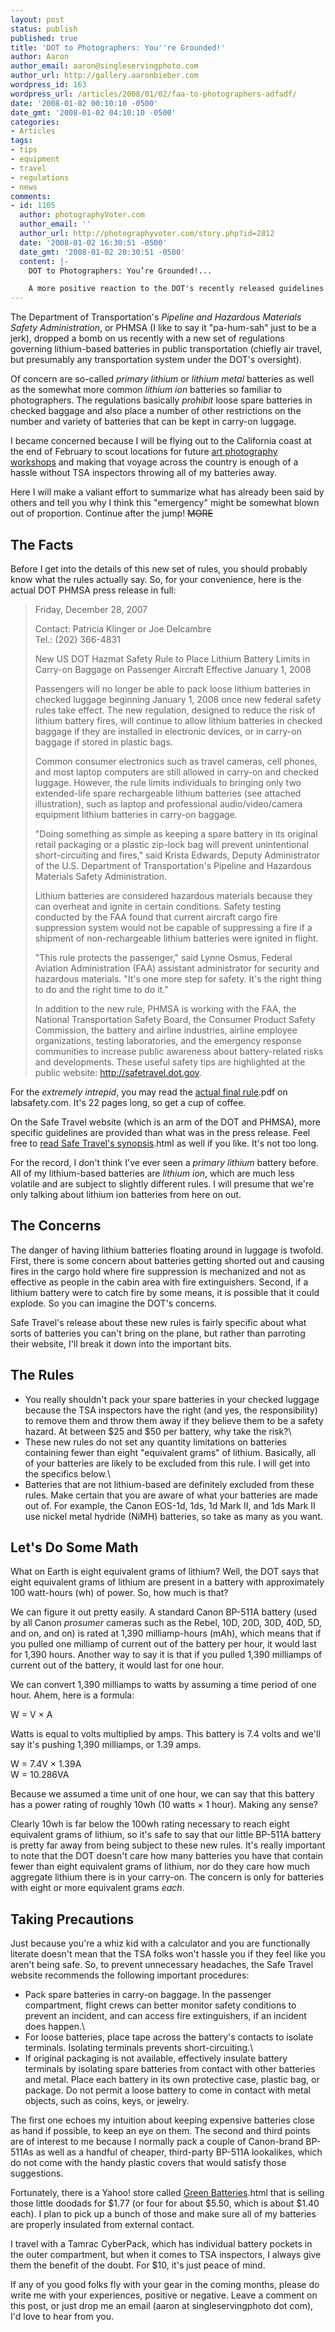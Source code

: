 ```yaml
---
layout: post
status: publish
published: true
title: 'DOT to Photographers: You''re Grounded!'
author: Aaron
author_email: aaron@singleservingphoto.com
author_url: http://gallery.aaronbieber.com
wordpress_id: 163
wordpress_url: /articles/2008/01/02/faa-to-photographers-adfadf/
date: '2008-01-02 00:10:10 -0500'
date_gmt: '2008-01-02 04:10:10 -0500'
categories:
- Articles
tags:
- tips
- equipment
- travel
- regulations
- news
comments:
- id: 1105
  author: photographyVoter.com
  author_email: ''
  author_url: http://photographyvoter.com/story.php?id=2812
  date: '2008-01-02 16:30:51 -0500'
  date_gmt: '2008-01-02 20:30:51 -0500'
  content: |-
    DOT to Photographers: You’re Grounded!...

    A more positive reaction to the DOT's recently released guidelines on flying with lithium-based batteries. THE WORLD IS NOT ENDING FOR PHOTOGRAPHERS!...
---
```

The Department of Transportation's _Pipeline and Hazardous Materials
Safety Administration_, or PHMSA (I like to say it "pa-hum-sah" just to
be a jerk), dropped a bomb on us recently with a new set of regulations
governing lithium-based batteries in public transportation (chiefly air
travel, but presumably any transportation system under the DOT's
oversight).

Of concern are so-called _primary lithium_ or _lithium metal_
batteries as well as the somewhat more common _lithium ion_ batteries
so familiar to photographers. The regulations basically *prohibit*
loose spare batteries in checked baggage and also place a number of
other restrictions on the number and variety of batteries that can be
kept in carry-on luggage.

I became concerned because I will be flying out to the California coast
at the end of February to scout locations for future [art photography
workshops](http://www.artphotoworkshops.com) and making that voyage
across the country is enough of a hassle without TSA inspectors throwing
all of my batteries away.

Here I will make a valiant effort to summarize what has already been
said by others and tell you why I think this "emergency" might be
somewhat blown out of proportion. Continue after the jump! ~~MORE~~

## The Facts

Before I get into the details of this new set of rules, you should
probably know what the rules actually say. So, for your convenience,
here is the actual DOT PHMSA press release in full:

> Friday, December 28, 2007
>
> Contact: Patricia Klinger or Joe Delcambre\
>  Tel.: (202) 366-4831
>
> New US DOT Hazmat Safety Rule to Place Lithium Battery Limits in
> Carry-on Baggage on Passenger Aircraft Effective January 1, 2008
>
> Passengers will no longer be able to pack loose lithium batteries in
> checked luggage beginning January 1, 2008 once new federal safety
> rules take effect. The new regulation, designed to reduce the risk of
> lithium battery fires, will continue to allow lithium batteries in
> checked baggage if they are installed in electronic devices, or in
> carry-on baggage if stored in plastic bags.
>
> Common consumer electronics such as travel cameras, cell phones, and
> most laptop computers are still allowed in carry-on and checked
> luggage. However, the rule limits individuals to bringing only two
> extended-life spare rechargeable lithium batteries (see attached
> illustration), such as laptop and professional audio/video/camera
> equipment lithium batteries in carry-on baggage.
>
> "Doing something as simple as keeping a spare battery in its original
> retail packaging or a plastic zip-lock bag will prevent unintentional
> short-circuiting and fires," said Krista Edwards, Deputy Administrator
> of the U.S. Department of Transportation's Pipeline and Hazardous
> Materials Safety Administration.
>
> Lithium batteries are considered hazardous materials because they can
> overheat and ignite in certain conditions. Safety testing conducted by
> the FAA found that current aircraft cargo fire suppression system
> would not be capable of suppressing a fire if a shipment of
> non-rechargeable lithium batteries were ignited in flight.
>
> "This rule protects the passenger," said Lynne Osmus, Federal Aviation
> Administration (FAA) assistant administrator for security and
> hazardous materials. "It's one more step for safety. It's the right
> thing to do and the right time to do it."
>
> In addition to the new rule, PHMSA is working with the FAA, the
> National Transportation Safety Board, the Consumer Product Safety
> Commission, the battery and airline industries, airline employee
> organizations, testing laboratories, and the emergency response
> communities to increase public awareness about battery-related risks
> and developments. These useful safety tips are highlighted at the
> public website: http://safetravel.dot.gov.

For the *extremely intrepid*, you may read the [actual final
rule](http://www.labsafety.com/refinfo/fedreg/FRPDF/080907).pdf on
labsafety.com. It's 22 pages long, so get a cup of coffee.

On the Safe Travel website (which is an arm of the DOT and PHMSA), more
specific guidelines are provided than what was in the press release.
Feel free to [read Safe Travel's
synopsis](http://safetravel.dot.gov/whats_new_batteries).html as well
if you like. It's not too long.

For the record, I don't think I've ever seen a _primary lithium_
battery before. All of my lithium-based batteries are _lithium ion_,
which are much less volatile and are subject to slightly different
rules. I will presume that we're only talking about lithium ion
batteries from here on out.

## The Concerns

The danger of having lithium batteries floating around in luggage is
twofold. First, there is some concern about batteries getting shorted
out and causing fires in the cargo hold where fire suppression is
mechanized and not as effective as people in the cabin area with fire
extinguishers. Second, if a lithium battery were to catch fire by some
means, it is possible that it could explode. So you can imagine the
DOT's concerns.

Safe Travel's release about these new rules is fairly specific about
what sorts of batteries you can't bring on the plane, but rather than
parroting their website, I'll break it down into the important bits.

## The Rules

* You really shouldn't pack your spare batteries in your checked
luggage because the TSA inspectors have the right (and yes, the
responsibility) to remove them and throw them away if they believe them
to be a safety hazard. At between \$25 and \$50 per battery, why take
the risk?\
 * These new rules do not set any quantity limitations on batteries
containing fewer than eight "equivalent grams" of lithium. Basically,
all of your batteries are likely to be excluded from this rule. I will
get into the specifics below.\
 * Batteries that are not lithium-based are definitely excluded from
these rules. Make certain that you are aware of what your batteries are
made out of. For example, the Canon EOS-1d, 1ds, 1d Mark II, and 1ds
Mark II use nickel metal hydride (NiMH) batteries, so take as many as
you want.

## Let's Do Some Math

What on Earth is eight equivalent grams of lithium? Well, the DOT says
that eight equivalent grams of lithium are present in a battery with
approximately 100 watt-hours (wh) of power. So, how much is that?

We can figure it out pretty easily. A standard Canon BP-511A battery
(used by all Canon _prosumer_ cameras such as the Rebel, 10D, 20D,
30D, 40D, 5D, and on, and on) is rated at 1,390 milliamp-hours (mAh),
which means that if you pulled one milliamp of current out of the
battery per hour, it would last for 1,390 hours. Another way to say it
is that if you pulled 1,390 milliamps of current out of the battery, it
would last for one hour.

We can convert 1,390 milliamps to watts by assuming a time period of one
hour. Ahem, here is a formula:

W = V × A

Watts is equal to volts multiplied by amps. This battery is 7.4 volts
and we'll say it's pushing 1,390 milliamps, or 1.39 amps.

W = 7.4V × 1.39A\
 W = 10.286VA

Because we assumed a time unit of one hour, we can say that this battery
has a power rating of roughly 10wh (10 watts × 1 hour). Making any
sense?

Clearly 10wh is far below the 100wh rating necessary to reach eight
equivalent grams of lithium, so it's safe to say that our little BP-511A
battery is pretty far away from being subject to these new rules. It's
really important to note that the DOT doesn't care how many batteries
you have that contain fewer than eight equivalent grams of lithium, nor
do they care how much aggregate lithium there is in your carry-on. The
concern is only for batteries with eight or more equivalent grams
_each_.

## Taking Precautions

Just because you're a whiz kid with a calculator and you are
functionally literate doesn't mean that the TSA folks won't hassle you
if they feel like you aren't being safe. So, to prevent unnecessary
headaches, the Safe Travel website recommends the following important
procedures:

* Pack spare batteries in carry-on baggage. In the passenger
compartment, flight crews can better monitor safety conditions to
prevent an incident, and can access fire extinguishers, if an incident
does happen.\
 * For loose batteries, place tape across the battery's contacts to
isolate terminals. Isolating terminals prevents short-circuiting.\
 * If original packaging is not available, effectively insulate battery
terminals by isolating spare batteries from contact with other batteries
and metal. Place each battery in its own protective case, plastic bag,
or package. Do not permit a loose battery to come in contact with metal
objects, such as coins, keys, or jewelry.

The first one echoes my intuition about keeping expensive batteries
close as hand if possible, to keep an eye on them. The second and third
points are of interest to me because I normally pack a couple of
Canon-brand BP-511As as well as a handful of cheaper, third-party
BP-511A lookalikes, which do not come with the handy plastic covers that
would satisfy those suggestions.

Fortunately, there is a Yahoo! store called [Green
Batteries](http://www.greenbatteries.com/repbatforcan1).html that is
selling those little doodads for \$1.77 (or four for about \$5.50, which
is about \$1.40 each). I plan to pick up a bunch of those and make sure
all of my batteries are properly insulated from external contact.

I travel with a Tamrac CyberPack, which has individual battery pockets
in the outer compartment, but when it comes to TSA inspectors, I always
give them the benefit of the doubt. For \$10, it's just peace of mind.

If any of you good folks fly with your gear in the coming months, please
do write me with your experiences, positive or negative. Leave a comment
on this post, or just drop me an email (aaron at singleservingphoto dot
com), I'd love to hear from you.
